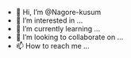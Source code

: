- 👋 Hi, I’m @Nagore-kusum
- 👀 I’m interested in ...
- 🌱 I’m currently learning ...
- 💞️ I’m looking to collaborate on ...
- 📫 How to reach me ...

<!---
Nagore-kusum/Nagore-kusum is a ✨ special ✨ repository because its `README.md` (this file) appears on your GitHub profile.
You can click the Preview link to take a look at your changes.
--->

